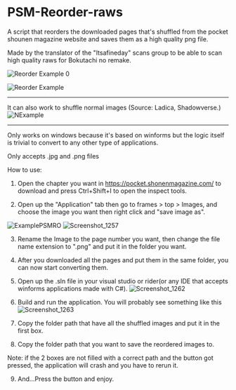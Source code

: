 # PSM-Reorder-raws
A script that reorders the downloaded pages that's shuffled from the pocket shounen magazine website and saves them as a high quality png file.

Made by the translator of the "Itsafineday" scans group to be able to scan high quality raws for Bokutachi no remake.

![Reorder Example 0](https://user-images.githubusercontent.com/32362046/119033532-fd9bd700-b9b5-11eb-86bd-3c79e89567c7.png)

![Reorder Example](https://user-images.githubusercontent.com/32362046/119033582-0d1b2000-b9b6-11eb-8cf6-e302f3a39121.png)

------------------------------
It can also work to shuffle normal images (Source: Ladica, Shadowverse.)
![NExample](https://user-images.githubusercontent.com/32362046/119096137-df68c200-ba1b-11eb-8e8b-c00b3a9fde4b.png)

------------------------------

Only works on windows because it's based on winforms but the logic itself is trivial to convert to any other type of applications.

Only accepts .jpg and .png files

How to use:

1) Open the chapter you want in https://pocket.shonenmagazine.com/ to download and press Ctrl+Shift+I to open the inspect tools.

2) Open up the "Application" tab then go to frames > top > Images, and choose the image you want then right click and "save image as".

![ExamplePSMRO](https://user-images.githubusercontent.com/32362046/119030943-31293200-b9b3-11eb-95de-6972c2ddf8d0.jpg)
![Screenshot_1257](https://user-images.githubusercontent.com/32362046/119030502-a3e5dd80-b9b2-11eb-8fce-d5cd6d30f2b4.png)

3) Rename the Image to the page number you want, then change the file name extension to ".png" and put it in the folder you want.

4) After you downloaded all the pages and put them in the same folder, you can now start converting them.

5) Open up the .sln file in your visual studio or rider(or any IDE that accepts winforms applications made with C#). 
![Screenshot_1262](https://user-images.githubusercontent.com/32362046/119032518-ee685980-b9b4-11eb-9fe9-9d8f535e220d.png)

6) Build and run the application. You will probably see something like this
![Screenshot_1263](https://user-images.githubusercontent.com/32362046/119032943-5b7bef00-b9b5-11eb-895d-8c72fccab416.png)

7) Copy the folder path that have all the shuffled images and put it in the first box.

8) Copy the folder path that you want to save the reordered images to. 

Note: if the 2 boxes are not filled with a correct path and the button got pressed, the application will crash and you have to rerun it.

9) And...Press the button and enjoy. 
